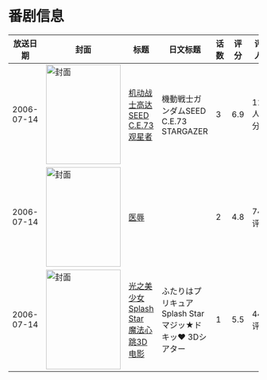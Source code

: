 # 番剧信息

|放送日期|封面|标题|日文标题|话数|评分|评分人数|
|---|---|---|---|---|---|---|
|2006-07-14|<img src="//lain.bgm.tv/pic/cover/c/21/44/21065_ir9md.jpg" alt="封面" style="width:150px;height:200px;object-fit:cover;">|[机动战士高达SEED C.E.73 观星者](https://bangumi.tv/subject/21065)|機動戦士ガンダムSEED C.E.73 STARGAZER|3|6.9|1118人评分|
|2006-07-14|<img src="/img/no_icon_subject.png" alt="封面" style="width:150px;height:200px;object-fit:cover;">|[医辱](https://bangumi.tv/subject/64494)||2|4.8|74人评分|
|2006-07-14|<img src="//lain.bgm.tv/pic/cover/c/e9/c7/114373_95M9S.jpg" alt="封面" style="width:150px;height:200px;object-fit:cover;">|[光之美少女 Splash Star 魔法心跳3D电影](https://bangumi.tv/subject/114373)|ふたりはプリキュア Splash Star マジッ★ドキッ♥ 3Dシアター|1|5.5|44人评分|
